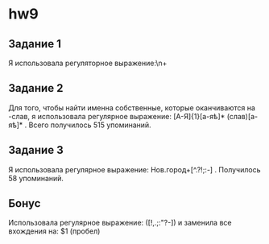 # hw9
## Задание 1
Я использовала регуляторное выражение:\n+
## Задание 2
Для того, чтобы найти именна собственные, которые оканчиваются на -слав, я использовала регулярное выражение: 
[А-Я]{1}[а-яѣ]* (слав)[а-яѣ]* . Всего получилось 515 упоминаний.
 ## Задание 3
 Я использовала регулярное выражение: Нов.город+[^.?!;:-] . Получилось 58 упоминаний. 
 ## Бонус
 Использовала регулярное выражение: ([!,.;:"?-]) и заменила все вхождения на: $1 (пробел)
